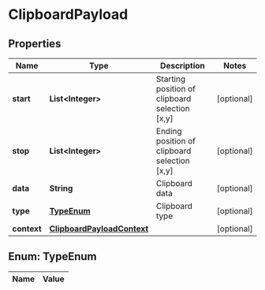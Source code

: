 

# ClipboardPayload

## Properties

Name | Type | Description | Notes
------------ | ------------- | ------------- | -------------
**start** | **List&lt;Integer&gt;** | Starting position of clipboard selection [x,y] |  [optional]
**stop** | **List&lt;Integer&gt;** | Ending position of clipboard selection [x,y] |  [optional]
**data** | **String** | Clipboard data |  [optional]
**type** | [**TypeEnum**](#TypeEnum) | Clipboard type |  [optional]
**context** | [**ClipboardPayloadContext**](ClipboardPayloadContext.md) |  |  [optional]


## Enum: TypeEnum

Name | Value
---- | -----




